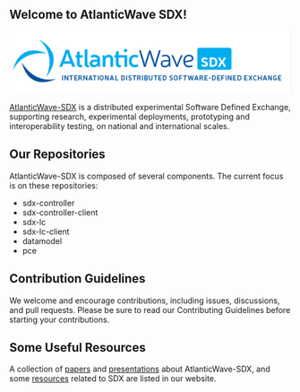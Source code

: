## Welcome to AtlanticWave SDX!

![AtlanticWave-SDX logo](/images/AtlanticWave.png)

[AtlanticWave-SDX](https://www.atlanticwave-sdx.net/) is a distributed
experimental Software Defined Exchange, supporting research,
experimental deployments, prototyping and interoperability testing, on
national and international scales.

## Our Repositories

AtlanticWave-SDX is composed of several components. The current focus
is on these repositories:

 * sdx-controller
 * sdx-controller-client
 * sdx-lc 
 * sdx-lc-client
 * datamodel
 * pce

## Contribution Guidelines

We welcome and encourage contributions, including issues, discussions,
and pull requests.  Please be sure to read our Contributing Guidelines
before starting your contributions.

## Some Useful Resources

A collection of
[papers](https://www.atlanticwave-sdx.net/?page_id=267) and
[presentations](https://www.atlanticwave-sdx.net/?page_id=309) about
AtlanticWave-SDX, and some
[resources](https://www.atlanticwave-sdx.net/?page_id=369) related to
SDX are listed in our website.


